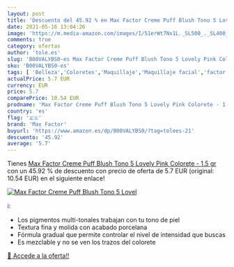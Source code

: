 ```yaml
---
layout: post
title: 'Descuento del 45.92 % en Max Factor Creme Puff Blush Tono 5 Lovel'
date: 2021-05-16 13:04:26
image: 'https://m.media-amazon.com/images/I/51erWt7Nx1L._SL500_._SL400_.jpg'
comments: true
category: ofertas
author: 'tole.es'
slug: 'B00VALYBS0-es Max Factor Creme Puff Blush Tono 5 Lovely Pink Colorete -...'
sku: 'B00VALYBS0-es'
tags: [ 'Belleza','Coloretes','Maquillaje','Maquillaje facial','factor','max','max factor', ]
actualPrice: 5.7 EUR
currency: EUR
price: 5.7
comparePrice: 10.54 EUR
prodname: 'Max Factor Creme Puff Blush Tono 5 Lovely Pink Colorete - 1.5 gr'
country: 'es'
flag: '🇪🇸'
brand: 'Max Factor'
buyurl: 'https://www.amazon.es/dp/B00VALYBS0/?tag=tolees-21'
descuento: '45.92'
average: '5.7'
---
```


Tienes [Max Factor Creme Puff Blush Tono 5 Lovely Pink Colorete - 1.5 gr](https://www.amazon.es/dp/B00VALYBS0/?tag=tolees-21) con un 45.92 % de descuento con precio de oferta de 5.7 EUR (original: 10.54 EUR) en el siguiente enlace!

[![Max Factor Creme Puff Blush Tono 5 Lovel](https://m.media-amazon.com/images/I/51erWt7Nx1L._SL500_._SL400_.jpg)](https://www.amazon.es/dp/B00VALYBS0/?tag=tolees-21)

ℹ️:

- Los pigmentos multi-tonales trabajan con tu tono de piel
- Textura fina y molida con acabado porcelana
- Fórmula gradual que permite controlar el nivel de intensidad que buscas
- Es mezclable y no se ven los trazos del colorete

[🛒 Accede a la oferta!!](https://www.amazon.es/dp/B00VALYBS0/?tag=tolees-21)
